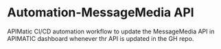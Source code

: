 # Automation-MessageMedia API
APIMatic CI/CD automation workflow to update the MessageMedia API in APIMATIC dashboard whenever thr API is updated in the GH repo.

